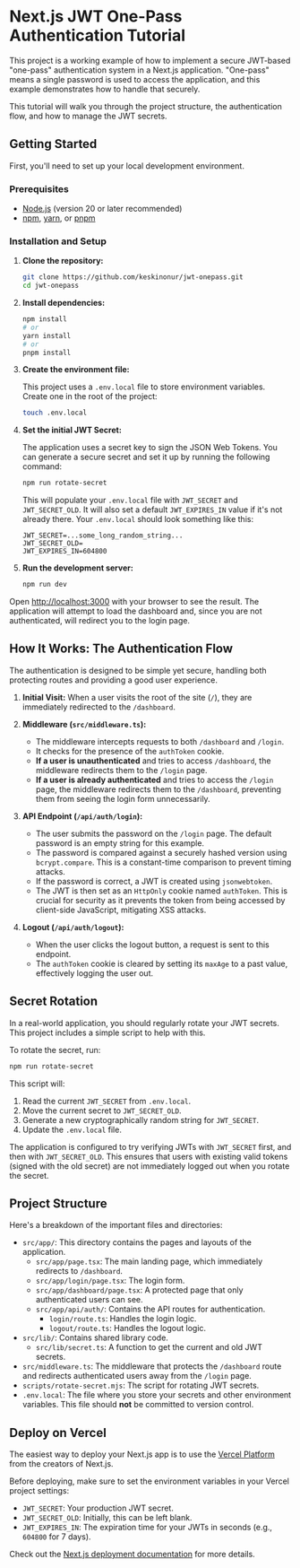 # Next.js JWT One-Pass Authentication Tutorial

This project is a working example of how to implement a secure JWT-based "one-pass" authentication system in a Next.js application. "One-pass" means a single password is used to access the application, and this example demonstrates how to handle that securely.

This tutorial will walk you through the project structure, the authentication flow, and how to manage the JWT secrets.

## Getting Started

First, you'll need to set up your local development environment.

### Prerequisites

- [Node.js](https://nodejs.org/) (version 20 or later recommended)
- [npm](https://www.npmjs.com/), [yarn](https://yarnpkg.com/), or [pnpm](https://pnpm.io/)

### Installation and Setup

1.  **Clone the repository:**

    ```bash
    git clone https://github.com/keskinonur/jwt-onepass.git
    cd jwt-onepass
    ```

2.  **Install dependencies:**

    ```bash
    npm install
    # or
    yarn install
    # or
    pnpm install
    ```

3.  **Create the environment file:**

    This project uses a `.env.local` file to store environment variables. Create one in the root of the project:

    ```bash
    touch .env.local
    ```

4.  **Set the initial JWT Secret:**

    The application uses a secret key to sign the JSON Web Tokens. You can generate a secure secret and set it up by running the following command:

    ```bash
    npm run rotate-secret
    ```

    This will populate your `.env.local` file with `JWT_SECRET` and `JWT_SECRET_OLD`. It will also set a default `JWT_EXPIRES_IN` value if it's not already there. Your `.env.local` should look something like this:

    ```
    JWT_SECRET=...some_long_random_string...
    JWT_SECRET_OLD=
    JWT_EXPIRES_IN=604800
    ```

5.  **Run the development server:**

    ```bash
    npm run dev
    ```

Open [http://localhost:3000](http://localhost:3000) with your browser to see the result. The application will attempt to load the dashboard and, since you are not authenticated, will redirect you to the login page.

## How It Works: The Authentication Flow

The authentication is designed to be simple yet secure, handling both protecting routes and providing a good user experience.

1.  **Initial Visit:** When a user visits the root of the site (`/`), they are immediately redirected to the `/dashboard`.

2.  **Middleware (`src/middleware.ts`):**
    - The middleware intercepts requests to both `/dashboard` and `/login`.
    - It checks for the presence of the `authToken` cookie.
    - **If a user is unauthenticated** and tries to access `/dashboard`, the middleware redirects them to the `/login` page.
    - **If a user is already authenticated** and tries to access the `/login` page, the middleware redirects them to the `/dashboard`, preventing them from seeing the login form unnecessarily.

3.  **API Endpoint (`/api/auth/login`):**
    - The user submits the password on the `/login` page. The default password is an empty string for this example.
    - The password is compared against a securely hashed version using `bcrypt.compare`. This is a constant-time comparison to prevent timing attacks.
    - If the password is correct, a JWT is created using `jsonwebtoken`.
    - The JWT is then set as an `HttpOnly` cookie named `authToken`. This is crucial for security as it prevents the token from being accessed by client-side JavaScript, mitigating XSS attacks.

4.  **Logout (`/api/auth/logout`):**
    - When the user clicks the logout button, a request is sent to this endpoint.
    - The `authToken` cookie is cleared by setting its `maxAge` to a past value, effectively logging the user out.

## Secret Rotation

In a real-world application, you should regularly rotate your JWT secrets. This project includes a simple script to help with this.

To rotate the secret, run:

```bash
npm run rotate-secret
```

This script will:
1.  Read the current `JWT_SECRET` from `.env.local`.
2.  Move the current secret to `JWT_SECRET_OLD`.
3.  Generate a new cryptographically random string for `JWT_SECRET`.
4.  Update the `.env.local` file.

The application is configured to try verifying JWTs with `JWT_SECRET` first, and then with `JWT_SECRET_OLD`. This ensures that users with existing valid tokens (signed with the old secret) are not immediately logged out when you rotate the secret.

## Project Structure

Here's a breakdown of the important files and directories:

-   `src/app/`: This directory contains the pages and layouts of the application.
    -   `src/app/page.tsx`: The main landing page, which immediately redirects to `/dashboard`.
    -   `src/app/login/page.tsx`: The login form.
    -   `src/app/dashboard/page.tsx`: A protected page that only authenticated users can see.
    -   `src/app/api/auth/`: Contains the API routes for authentication.
        -   `login/route.ts`: Handles the login logic.
        -   `logout/route.ts`: Handles the logout logic.
-   `src/lib/`: Contains shared library code.
    -   `src/lib/secret.ts`: A function to get the current and old JWT secrets.
-   `src/middleware.ts`: The middleware that protects the `/dashboard` route and redirects authenticated users away from the `/login` page.
-   `scripts/rotate-secret.mjs`: The script for rotating JWT secrets.
-   `.env.local`: The file where you store your secrets and other environment variables. This file should **not** be committed to version control.

## Deploy on Vercel

The easiest way to deploy your Next.js app is to use the [Vercel Platform](https://vercel.com/new?utm_medium=default-template&filter=next.js&utm_source=create-next-app&utm_campaign=create-next-app-readme) from the creators of Next.js.

Before deploying, make sure to set the environment variables in your Vercel project settings:
-   `JWT_SECRET`: Your production JWT secret.
-   `JWT_SECRET_OLD`: Initially, this can be left blank.
-   `JWT_EXPIRES_IN`: The expiration time for your JWTs in seconds (e.g., `604800` for 7 days).

Check out the [Next.js deployment documentation](https://nextjs.org/docs/app/building-your-application/deploying) for more details.
